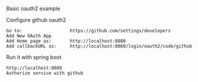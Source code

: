 
Basic oauth2 example

Configure github oauth2 

	Go to:					https://github.com/settings/developers
	Add New OAuth App
	Add Home page as:		http://localhost:8080
	Add callbackURL as:		http://localhost:8080/login/oauth2/code/github
			
Run it with spring boot

	http://localhost:8080
	Authorize service with github
	 